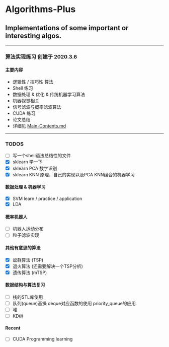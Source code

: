 # Algorithms-Plus
## Implementations of some important or interesting algos.
---
### 算法实现练习 创建于 2020.3.6
#### 主要内容
- 逻辑性 / 技巧性 算法
- Shell 练习
- 数据处理 & 优化 & 传统机器学习算法
- 机器视觉相关
- 信号滤波与概率滤波算法
- CUDA 练习
- 论文总结
- 详细见 [Main-Contents.md](https://github.com/Enigmatisms/Algorithms-Plus/blob/master/Paper%26Summary/Paper/main-contents.md)

---
### TODOS
- [ ] 写一个shell语法总结性的文件
- [x] sklearn 学一下
- [x] sklearn PCA 数字识别
- [x] sklearn KNN 原理，自己的实现以及PCA KNN组合的机器学习

#### 数据处理 & 机器学习
- [x] SVM learn / practice / application
- [x] LDA

#### 概率机器人
- [ ] 机器人运动分布
- [ ] 粒子滤波实现

#### 其他有意思的算法
- [x] 蚁群算法 (TSP)
- [x] 退火算法 (还需要解决一个TSP分析)
- [x] 遗传算法 (mTSP)

#### 数据结构与算法复习
- [ ] 栈的STL库使用
- [ ] 队列(queue)基操 deque对应函数的使用 priority_queue的应用
- [ ] 堆
- [ ] KD树
 
#### Recent
- [ ] CUDA Programming learning

